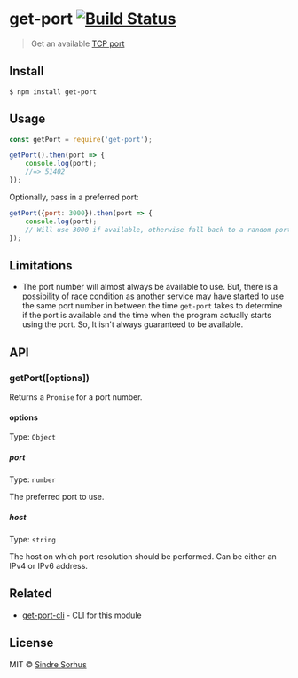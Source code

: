 # get-port [![Build Status](https://travis-ci.org/sindresorhus/get-port.svg?branch=master)](https://travis-ci.org/sindresorhus/get-port)

> Get an available [TCP port](https://en.wikipedia.org/wiki/Port_(computer_networking))


## Install

```
$ npm install get-port
```


## Usage

```js
const getPort = require('get-port');

getPort().then(port => {
	console.log(port);
	//=> 51402
});
```

Optionally, pass in a preferred port:

```js
getPort({port: 3000}).then(port => {
	console.log(port);
	// Will use 3000 if available, otherwise fall back to a random port
});
```
## Limitations
-  The port number will almost always be available to use. But, there is a possibility of race condition as another service may have started to use the same port number in between the time `get-port` takes to determine if the port is available and the time when the program actually starts using the port. So, It isn't always guaranteed to be available. 

## API

### getPort([options])

Returns a `Promise` for a port number.

#### options

Type: `Object`

##### port

Type: `number`

The preferred port to use.

##### host

Type: `string`

The host on which port resolution should be performed. Can be either an IPv4 or IPv6 address.


## Related

- [get-port-cli](https://github.com/sindresorhus/get-port-cli) - CLI for this module


## License

MIT © [Sindre Sorhus](https://sindresorhus.com)
